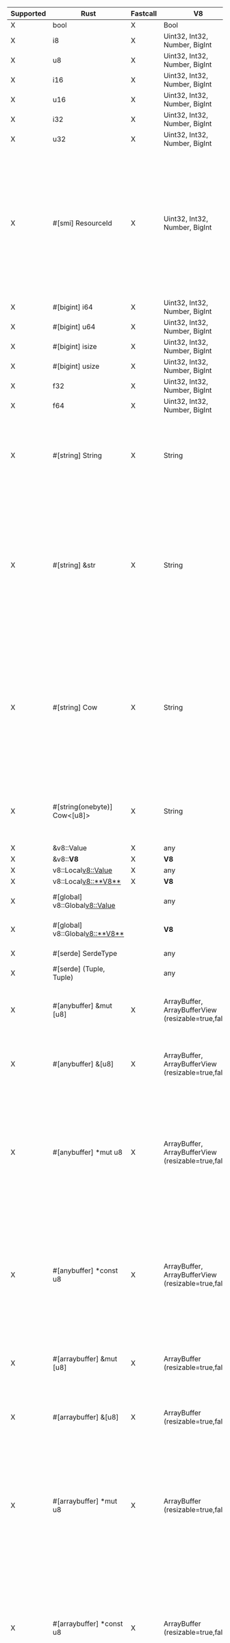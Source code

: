 | Supported | Rust                              | Fastcall | V8                                                  | Notes                                                                                                                                                                                                          |
| --------- | --------------------------------- | -------- | --------------------------------------------------- | -------------------------------------------------------------------------------------------------------------------------------------------------------------------------------------------------------------- |
| X         | bool                              | X        | Bool                                                |                                                                                                                                                                                                                |
| X         | i8                                | X        | Uint32, Int32, Number, BigInt                       |                                                                                                                                                                                                                |
| X         | u8                                | X        | Uint32, Int32, Number, BigInt                       |                                                                                                                                                                                                                |
| X         | i16                               | X        | Uint32, Int32, Number, BigInt                       |                                                                                                                                                                                                                |
| X         | u16                               | X        | Uint32, Int32, Number, BigInt                       |                                                                                                                                                                                                                |
| X         | i32                               | X        | Uint32, Int32, Number, BigInt                       |                                                                                                                                                                                                                |
| X         | u32                               | X        | Uint32, Int32, Number, BigInt                       |                                                                                                                                                                                                                |
| X         | #[smi] ResourceId                 | X        | Uint32, Int32, Number, BigInt                       | SMI is internally represented as a signed integer, but unsigned `#[smi]` types will be bit-converted to unsigned values for the Rust call. JavaScript code will continue to see signed integers.               |
| X         | #[bigint] i64                     | X        | Uint32, Int32, Number, BigInt                       |                                                                                                                                                                                                                |
| X         | #[bigint] u64                     | X        | Uint32, Int32, Number, BigInt                       |                                                                                                                                                                                                                |
| X         | #[bigint] isize                   | X        | Uint32, Int32, Number, BigInt                       |                                                                                                                                                                                                                |
| X         | #[bigint] usize                   | X        | Uint32, Int32, Number, BigInt                       |                                                                                                                                                                                                                |
| X         | f32                               | X        | Uint32, Int32, Number, BigInt                       |                                                                                                                                                                                                                |
| X         | f64                               | X        | Uint32, Int32, Number, BigInt                       |                                                                                                                                                                                                                |
| X         | #[string] String                  | X        | String                                              | Fastcall available only if string is Latin-1. Will always create an allocated, UTF-8 copy of the String data.                                                                                                  |
| X         | #[string] &str                    | X        | String                                              | Fastcall available only if string is Latin-1. Will create an owned `String` copy of the String data if it doesn't fit on the stack. Will never allocate in a fastcall, but will copy Latin-1 -> UTF-8.         |
| X         | #[string] Cow<str>                | X        | String                                              | Fastcall available only if string is Latin-1. Will create a `Cow::Owned` copy of the String data if it doesn't fit on the stack. Will always be `Cow::Borrowed` in a fastcall, but will copy Latin-1 -> UTF-8. |
| X         | #[string(onebyte)] Cow<[u8]>      | X        | String                                              | Fastest `String`-type method. If the string is not Latin-1, will throw a TypeError.                                                                                                                            |
| X         | &v8::Value                        | X        | any                                                 |                                                                                                                                                                                                                |
| X         | &v8::**V8**                       | X        | **V8**                                              |                                                                                                                                                                                                                |
| X         | v8::Local<v8::Value>              | X        | any                                                 |                                                                                                                                                                                                                |
| X         | v8::Local<v8::**V8**>             | X        | **V8**                                              |                                                                                                                                                                                                                |
| X         | #[global] v8::Global<v8::Value>   |          | any                                                 | ⚠️ Slower than `v8::Local`.                                                                                                                                                                                     |
| X         | #[global] v8::Global<v8::**V8**>  |          | **V8**                                              | ⚠️ Slower than `v8::Local`.                                                                                                                                                                                     |
| X         | #[serde] SerdeType                |          | any                                                 | ⚠️ May be slow.                                                                                                                                                                                                 |
| X         | #[serde] (Tuple, Tuple)           |          | any                                                 | ⚠️ May be slow.                                                                                                                                                                                                 |
| X         | #[anybuffer] &mut [u8]            | X        | ArrayBuffer, ArrayBufferView (resizable=true,false) | ⚠️ JS may modify the contents of the slice if V8 is called re-entrantly.                                                                                                                                        |
| X         | #[anybuffer] &[u8]                | X        | ArrayBuffer, ArrayBufferView (resizable=true,false) | ⚠️ JS may modify the contents of the slice if V8 is called re-entrantly.                                                                                                                                        |
| X         | #[anybuffer] *mut u8              | X        | ArrayBuffer, ArrayBufferView (resizable=true,false) | ⚠️ JS may modify the contents of the slice if V8 is called re-entrantly. Because of how V8 treats empty arrays in fastcalls, they will always be passed as null.                                                |
| X         | #[anybuffer] *const u8            | X        | ArrayBuffer, ArrayBufferView (resizable=true,false) | ⚠️ JS may modify the contents of the slice if V8 is called re-entrantly. Because of how V8 treats empty arrays in fastcalls, they will always be passed as null.                                                |
| X         | #[arraybuffer] &mut [u8]          | X        | ArrayBuffer (resizable=true,false)                  | ⚠️ JS may modify the contents of the slice if V8 is called re-entrantly.                                                                                                                                        |
| X         | #[arraybuffer] &[u8]              | X        | ArrayBuffer (resizable=true,false)                  | ⚠️ JS may modify the contents of the slice if V8 is called re-entrantly.                                                                                                                                        |
| X         | #[arraybuffer] *mut u8            | X        | ArrayBuffer (resizable=true,false)                  | ⚠️ JS may modify the contents of the slice if V8 is called re-entrantly. Because of how V8 treats empty arrays in fastcalls, they will always be passed as null.                                                |
| X         | #[arraybuffer] *const u8          | X        | ArrayBuffer (resizable=true,false)                  | ⚠️ JS may modify the contents of the slice if V8 is called re-entrantly. Because of how V8 treats empty arrays in fastcalls, they will always be passed as null.                                                |
| X         | #[arraybuffer(copy)] Vec<u8>      | X        | ArrayBuffer (resizable=true,false)                  | Safe, but forces a copy.                                                                                                                                                                                       |
| X         | #[arraybuffer(copy)] Box<[u8]>    | X        | ArrayBuffer (resizable=true,false)                  | Safe, but forces a copy.                                                                                                                                                                                       |
| X         | #[arraybuffer(copy)] bytes::Bytes | X        | ArrayBuffer (resizable=true,false)                  | Safe, but forces a copy.                                                                                                                                                                                       |
| X         | #[buffer] &mut [u8]               | X        | UInt8Array (resizable=true,false)                   | ⚠️ JS may modify the contents of the slice if V8 is called re-entrantly.                                                                                                                                        |
| X         | #[buffer] &[u8]                   | X        | UInt8Array (resizable=true,false)                   | ⚠️ JS may modify the contents of the slice if V8 is called re-entrantly.                                                                                                                                        |
| X         | #[buffer] *mut u8                 | X        | UInt8Array (resizable=true,false)                   | ⚠️ JS may modify the contents of the slice if V8 is called re-entrantly. Because of how V8 treats empty arrays in fastcalls, they will always be passed as null.                                                |
| X         | #[buffer] *const u8               | X        | UInt8Array (resizable=true,false)                   | ⚠️ JS may modify the contents of the slice if V8 is called re-entrantly. Because of how V8 treats empty arrays in fastcalls, they will always be passed as null.                                                |
| X         | #[buffer(copy)] Vec<u8>           | X        | UInt8Array (resizable=true,false)                   | Safe, but forces a copy.                                                                                                                                                                                       |
| X         | #[buffer(copy)] Box<[u8]>         | X        | UInt8Array (resizable=true,false)                   | Safe, but forces a copy.                                                                                                                                                                                       |
| X         | #[buffer(copy)] bytes::Bytes      | X        | UInt8Array (resizable=true,false)                   | Safe, but forces a copy.                                                                                                                                                                                       |
| X         | #[buffer] &mut [u32]              | X        | UInt32Array (resizable=true,false)                  | ⚠️ JS may modify the contents of the slice if V8 is called re-entrantly.                                                                                                                                        |
| X         | #[buffer] &[u32]                  | X        | UInt32Array (resizable=true,false)                  | ⚠️ JS may modify the contents of the slice if V8 is called re-entrantly.                                                                                                                                        |
| X         | #[buffer(copy)] Vec<u32>          | X        | UInt32Array (resizable=true,false)                  | Safe, but forces a copy.                                                                                                                                                                                       |
| X         | #[buffer(copy)] Box<[u32]>        | X        | UInt32Array (resizable=true,false)                  | Safe, but forces a copy.                                                                                                                                                                                       |
|           | #[buffer] V8Slice                 | X        | ArrayBufferView (resizable=false)                   | ⚠️ JS may modify the contents of slices obtained from buffer.                                                                                                                                                   |
|           | #[buffer(detach)] V8Slice         | X        | ArrayBufferView (resizable=true,false)              | Safe.                                                                                                                                                                                                          |
|           | #[buffer] V8ResizableSlice        | X        | ArrayBufferView (resizable=true)                    | ⚠️ JS may modify the contents of slices obtained from buffer.                                                                                                                                                   |
| X         | #[buffer] JsBuffer                | X        | ArrayBufferView (resizable=false)                   | ⚠️ JS may modify the contents of slices obtained from buffer.                                                                                                                                                   |
| X         | #[buffer(detach)] JsBuffer        |          | ArrayBufferView (resizable=true,false)              | Safe.                                                                                                                                                                                                          |
|           | #[buffer(unsafe)] bytes::Bytes    | X        | ArrayBufferView (resizable=false)                   | ⚠️ JS may modify the contents of the buffer.                                                                                                                                                                    |
|           | #[buffer(detach)] bytes::Bytes    | X        | ArrayBufferView (resizable=true,false)              | Safe.                                                                                                                                                                                                          |
| X         | *const std::ffi::c_void           | X        | External                                            |                                                                                                                                                                                                                |
| X         | *mut std::ffi::c_void             | X        | External                                            |                                                                                                                                                                                                                |
| X         | &OpState                          | X        |                                                     |                                                                                                                                                                                                                |
| X         | &mut OpState                      | X        |                                                     |                                                                                                                                                                                                                |
| X         | Rc<RefCell<OpState>>              | X        |                                                     |                                                                                                                                                                                                                |
| X         | #[state] &StateObject             | X        |                                                     | Extracts an object from `OpState`.                                                                                                                                                                             |
| X         | #[state] &mut StateObject         | X        |                                                     | Extracts an object from `OpState`.                                                                                                                                                                             |
| X         | &JsRuntimeState                   | X        |                                                     | Only usable in `deno_core`.                                                                                                                                                                                    |
| X         | &mut JsRuntimeState               | X        |                                                     | Only usable in `deno_core`.                                                                                                                                                                                    |
| X         | Rc<RefCell<JsRuntimeState>>       | X        |                                                     | Only usable in `deno_core`.                                                                                                                                                                                    |
| X         | *mut v8::Isolate                  | X        |                                                     | ⚠️ Extremely dangerous, may crash if you don't use `nofast` depending on what you do.                                                                                                                           |
